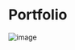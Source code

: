 # Portfolio
![image](https://github.com/Visama396/visamalog/assets/35543599/f344564b-a0d7-400b-bb2c-28f4c676ba8e)
